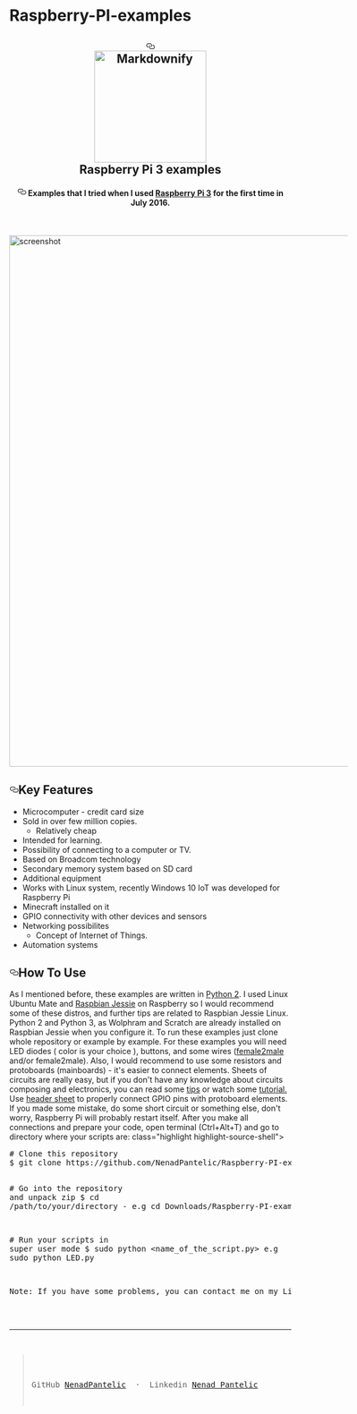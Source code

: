 # Raspberry-PI-examples

<!-- This article design and HTML code produced by that was made by amitmerchant1990 ( repo about Electron Modify), and all credits for desgin goes to him. I used his code structure and customized it  and changed some themathic elements for my own purpose.  -->

<div>

<article class="markdown-body entry-content" itemprop="text"><h1 align="center"><a id="user-content---------electron-markdownify--" class="anchor" href="#--------electron-markdownify--" aria-hidden="true"><svg aria-hidden="true" class="octicon octicon-link" height="16" version="1.1" viewBox="0 0 16 16" width="16"><path fill-rule="evenodd" d="M4 9h1v1H4c-1.5 0-3-1.69-3-3.5S2.55 3 4 3h4c1.45 0 3 1.69 3 3.5 0 1.41-.91 2.72-2 3.25V8.59c.58-.45 1-1.27 1-2.09C10 5.22 8.98 4 8 4H4c-.98 0-2 1.22-2 2.5S3 9 4 9zm9-3h-1v1h1c1 0 2 1.22 2 2.5S13.98 12 13 12H9c-.98 0-2-1.22-2-2.5 0-.83.42-1.64 1-2.09V6.25c-1.09.53-2 1.84-2 3.25C6 11.31 7.55 13 9 13h4c1.45 0 3-1.69 3-3.5S14.5 6 13 6z"></path></svg></a>
  <br>
  <a href = "https://www.raspberrypi.org/"><img src="https://www.raspberrypi.org/wp-content/uploads/2011/10/Raspi-PGB001.png" alt="Markdownify" width="200" style="max-width:100%;"></a>
  <br>
  Raspberry Pi 3 examples
  <br>
</h1>
<h4 align="center"><a id="user-content-a-minimal-markdown-editor-desktop-app-built-on-top-of-electron" class="anchor" href="#a-minimal-markdown-editor-desktop-app-built-on-top-of-electron" aria-hidden="true"><svg aria-hidden="true" class="octicon octicon-link" height="16" version="1.1" viewBox="0 0 16 16" width="16"><path fill-rule="evenodd" d="M4 9h1v1H4c-1.5 0-3-1.69-3-3.5S2.55 3 4 3h4c1.45 0 3 1.69 3 3.5 0 1.41-.91 2.72-2 3.25V8.59c.58-.45 1-1.27 1-2.09C10 5.22 8.98 4 8 4H4c-.98 0-2 1.22-2 2.5S3 9 4 9zm9-3h-1v1h1c1 0 2 1.22 2 2.5S13.98 12 13 12H9c-.98 0-2-1.22-2-2.5 0-.83.42-1.64 1-2.09V6.25c-1.09.53-2 1.84-2 3.25C6 11.31 7.55 13 9 13h4c1.45 0 3-1.69 3-3.5S14.5 6 13 6z"></path></svg></a> Examples that I tried when I used <a href="https://www.raspberrypi.org/documentation/">Raspberry Pi 3</a> for the first time in July 2016.</h4>

<br>
<p><a href="https://www.element14.com/community/community/raspberry-pi" target="_blank"><img src="https://sites.google.com/a/odu.edu/tmcle307t/_/rsrc/1475139580441/multimodal-technology-overview/affordances/Rasberry-Pi-3-Model-B-App-Developer-Magazine_63va3w6e.jpg" alt="screenshot" width = 950, style="max-width:120%;"></a></p>
<h2><a id="user-content-key-features" class="anchor" href="#key-features" aria-hidden="true"><svg aria-hidden="true" class="octicon octicon-link" height="16" version="1.1" viewBox="0 0 16 16" width="16"><path fill-rule="evenodd" d="M4 9h1v1H4c-1.5 0-3-1.69-3-3.5S2.55 3 4 3h4c1.45 0 3 1.69 3 3.5 0 1.41-.91 2.72-2 3.25V8.59c.58-.45 1-1.27 1-2.09C10 5.22 8.98 4 8 4H4c-.98 0-2 1.22-2 2.5S3 9 4 9zm9-3h-1v1h1c1 0 2 1.22 2 2.5S13.98 12 13 12H9c-.98 0-2-1.22-2-2.5 0-.83.42-1.64 1-2.09V6.25c-1.09.53-2 1.84-2 3.25C6 11.31 7.55 13 9 13h4c1.45 0 3-1.69 3-3.5S14.5 6 13 6z"></path></svg></a>Key Features</h2>
<ul>
<li>Microcomputer - credit card size

</li>
<li>Sold in over few million copies.
<ul>
<li>Relatively cheap</li>
</ul>
</li>
<li>Intended for learning.</li>
<li>Possibility of connecting to a computer or TV.</li>
<li>Based on Broadcom technology</li>
<li>Secondary memory system based on SD card </li>
<li>Additional equipment</li>
<li>Works with Linux system, recently Windows 10 IoT was developed for Raspberry Pi</li>
<li>Minecraft installed on it </li>
<li>GPIO connectivity with other devices and sensors</li>
<li>Networking possibilites
<ul>
<li>Concept of Internet of Things.</li>
</ul>
</li>
<li>Automation systems 

</li>
</ul>
<h2><a id="user-content-how-to-use" class="anchor" href="#how-to-use" aria-hidden="true"><svg aria-hidden="true" class="octicon octicon-link" height="16" version="1.1" viewBox="0 0 16 16" width="16"><path fill-rule="evenodd" d="M4 9h1v1H4c-1.5 0-3-1.69-3-3.5S2.55 3 4 3h4c1.45 0 3 1.69 3 3.5 0 1.41-.91 2.72-2 3.25V8.59c.58-.45 1-1.27 1-2.09C10 5.22 8.98 4 8 4H4c-.98 0-2 1.22-2 2.5S3 9 4 9zm9-3h-1v1h1c1 0 2 1.22 2 2.5S13.98 12 13 12H9c-.98 0-2-1.22-2-2.5 0-.83.42-1.64 1-2.09V6.25c-1.09.53-2 1.84-2 3.25C6 11.31 7.55 13 9 13h4c1.45 0 3-1.69 3-3.5S14.5 6 13 6z"></path></svg></a>How To Use</h2>
<p>As I mentioned before, these examples are written in <a href = "https://docs.python.org/2/index.html">Python 2</a>. I used Linux Ubuntu Mate and <a href="https://www.raspberrypi.org/downloads/raspbian/">Raspbian Jessie</a> on Raspberry so I would recommend some of these distros, and further tips are related to Raspbian Jessie Linux. Python 2 and Python 3, as Wolphram and Scratch are already installed on Raspbian Jessie when you configure it. To run these examples just clone whole repository or example by example. For these examples you will need LED diodes ( color is your choice ), buttons, and some wires (<a href = "https://statics3.seeedstudio.com/product/jumperwire125mm_01.jpg">female2male</a> and/or female2male). Also, I would recommend to use some resistors and protoboards (mainboards) - it's easier to connect elements. Sheets of circuits are really easy, but if you don't have any knowledge about circuits composing and electronics, you can read some <a href="https://learn.sparkfun.com/tutorials/how-to-use-a-breadboard">tips</a> or watch some  <a href="https://www.youtube.com/watch?v=6WReFkfrUIk">tutorial.</a>
Use <a href = "https://www.element14.com/community/servlet/JiveServlet/previewBody/73950-102-11-339300/pi3_gpio.png">header sheet</a> to properly connect GPIO pins with protoboard elements. If you made some mistake, do some short circuit or something else, don't worry, Raspberry Pi will probably restart itself. After you make all connections and prepare your code, open terminal (Ctrl+Alt+T) and go to directory where your scripts are:  class="highlight highlight-source-shell"><pre><span class="pl-c"><span class="pl-c">#</span> Clone this repository</span>
$ git clone https://github.com/NenadPantelic/Raspberry-PI-examples

<span class="pl-c"><span class="pl-c">#</span> Go into the repository and unpack zip</span>
$ <span class="pl-c1">cd</span> /path/to/your/directory - e.g cd Downloads/Raspberry-PI-examples

<span class="pl-c"><span class="pl-c">#</span> Run your scripts in super user mode</span>
$ sudo python <name_of_the_script.py> e.g sudo python LED.py


<p>Note: If you have some problems, you can contact me on my Linkedin profile or send me an e-mail. </p>

<hr>
<blockquote>
<p>
GitHub <a href="https://github.com/NenadPantelic">NenadPantelic</a> &nbsp;·&nbsp; Linkedin <a href="https://www.linkedin.com/in/nenad-panteli%C4%87-479a98127/">Nenad Pantelic</a></p>
</blockquote>
</article>
<div>
